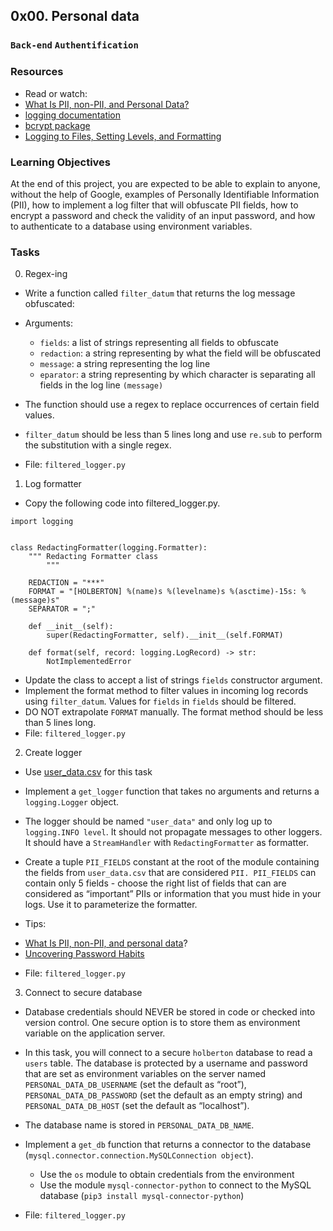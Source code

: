 ## 0x00. Personal data

### `Back-end` `Authentification`

### Resources
- Read or watch:
- [What Is PII, non-PII, and Personal Data?](https://piwik.pro/blog/what-is-pii-personal-data/)
- [logging documentation](https://docs.python.org/3/library/logging.html)
- [bcrypt package](https://github.com/pyca/bcrypt/)
- [Logging to Files, Setting Levels, and Formatting](https://www.youtube.com/watch?v=-ARI4Cz-awo)

### Learning Objectives
At the end of this project, you are expected to be able to explain to anyone, without the help of Google, examples of Personally Identifiable Information (PII), how to implement a log filter that will obfuscate PII fields, how to encrypt a password and check the validity of an input password, and how to authenticate to a database using environment variables.

### Tasks
0. Regex-ing
* Write a function called `filter_datum` that returns the log message obfuscated:

* Arguments:
	- `fields`: a list of strings representing all fields to obfuscate
	- `redaction`: a string representing by what the field will be obfuscated
	- `message`: a string representing the log line
	- `eparator`: a string representing by which character is separating all fields in the log line `(message)`
* The function should use a regex to replace occurrences of certain field values.
* `filter_datum` should be less than 5 lines long and use `re.sub` to perform the substitution with a single regex.
* File: `filtered_logger.py`

1. Log formatter
* Copy the following code into filtered_logger.py.
```
import logging


class RedactingFormatter(logging.Formatter):
    """ Redacting Formatter class
        """

    REDACTION = "***"
    FORMAT = "[HOLBERTON] %(name)s %(levelname)s %(asctime)-15s: %(message)s"
    SEPARATOR = ";"

    def __init__(self):
        super(RedactingFormatter, self).__init__(self.FORMAT)

    def format(self, record: logging.LogRecord) -> str:
        NotImplementedError
```
* Update the class to accept a list of strings `fields` constructor argument.
* Implement the format method to filter values in incoming log records using `filter_datum`. Values for `fields` in `fields` should be filtered.
* DO NOT extrapolate `FORMAT` manually. The format method should be less than 5 lines long.
* File: `filtered_logger.py`

2. Create logger
* Use [user_data.csv](https://s3.amazonaws.com/alx-intranet.hbtn.io/uploads/misc/2019/11/a2e00974ce6b41460425.csv?X-Amz-Algorithm=AWS4-HMAC-SHA256&X-Amz-Credential=AKIARDDGGGOUSBVO6H7D%2F20240530%2Fus-east-1%2Fs3%2Faws4_request&X-Amz-Date=20240530T080100Z&X-Amz-Expires=86400&X-Amz-SignedHeaders=host&X-Amz-Signature=923f16fc3a1ca37975cbd618c161e115d9d368ce95b7ff97e44c9eeee6a562c5) for this task

* Implement a `get_logger` function that takes no arguments and returns a `logging.Logger` object.
* The logger should be named `"user_data"` and only log up to `logging.INFO level`. It should not propagate messages to other loggers. It should have a `StreamHandler` with `RedactingFormatter` as formatter.

* Create a tuple `PII_FIELDS` constant at the root of the module containing the fields from `user_data.csv` that are considered `PII. PII_FIELDS` can contain only 5 fields - choose the right list of fields that can are considered as “important” PIIs or information that you must hide in your logs. Use it to parameterize the formatter.

* Tips:

- [What Is PII, non-PII, and personal data](https://piwik.pro/blog/what-is-pii-personal-data/)?
- [Uncovering Password Habits](https://www.digitalguardian.com/blog/uncovering-password-habits-are-users-password-security-habits-improving-infographic)

* File: `filtered_logger.py`

3. Connect to secure database
* Database credentials should NEVER be stored in code or checked into version control. One secure option is to store them as environment variable on the application server.

* In this task, you will connect to a secure `holberton` database to read a `users` table. The database is protected by a username and password that are set as environment variables on the server named `PERSONAL_DATA_DB_USERNAME` (set the default as “root”), `PERSONAL_DATA_DB_PASSWORD` (set the default as an empty string) and `PERSONAL_DATA_DB_HOST` (set the default as “localhost”).

* The database name is stored in `PERSONAL_DATA_DB_NAME`.

* Implement a `get_db` function that returns a connector to the database (`mysql.connector.connection.MySQLConnection object`).

	- Use the `os` module to obtain credentials from the environment
	- Use the module `mysql-connector-python` to connect to the MySQL database (`pip3 install mysql-connector-python`)

* File: `filtered_logger.py`
